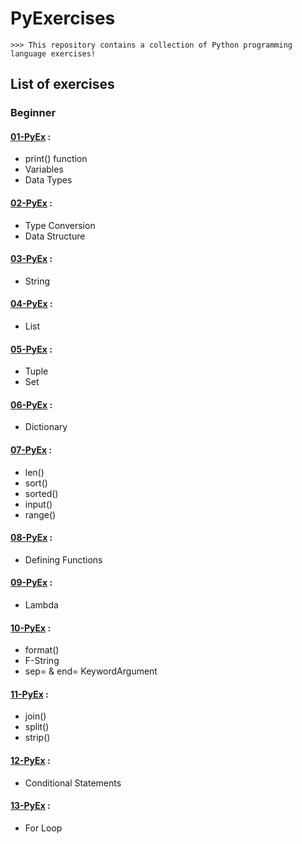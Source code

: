 # PyExercises
```
>>> This repository contains a collection of Python programming language exercises!
```
## List of exercises 
### Beginner
#### [01-PyEx](https://github.com/siniorone/PyExercises/blob/main/01_PyEx.ipynb) : 
*   print() function 
*   Variables 
*   Data Types 
#### [02-PyEx](https://github.com/siniorone/PyExercises/blob/main/02_PyEx.ipynb) :
*   Type Conversion
*   Data Structure
#### [03-PyEx](https://github.com/siniorone/PyExercises/blob/main/03_PyEx.ipynb) :
*   String
#### [04-PyEx](https://github.com/siniorone/PyExercises/blob/main/04_PyEx.ipynb) :
*   List
#### [05-PyEx](https://github.com/siniorone/PyExercises/blob/main/05_PyEx.ipynb) :
*   Tuple
*   Set 
#### [06-PyEx](https://github.com/siniorone/PyExercises/blob/main/06_PyEx.ipynb) :
*   Dictionary
#### [07-PyEx](https://github.com/siniorone/PyExercises/blob/main/07_PyEx.ipynb) :
*   len()
*   sort()
*   sorted() 
*   input()
*   range()
#### [08-PyEx](https://github.com/siniorone/PyExercises/blob/main/08_PyEx.ipynb) :
*   Defining Functions
#### [09-PyEx](https://github.com/siniorone/PyExercises/blob/main/09_PyEx.ipynb) :
*   Lambda
#### [10-PyEx](https://github.com/siniorone/PyExercises/blob/main/10_PyEx.ipynb) :
*   format()
*   F-String
*   sep= & end= KeywordArgument
#### [11-PyEx](https://github.com/siniorone/PyExercises/blob/main/11_PyEx.ipynb) :
*    join()
*   split()
*   strip()

#### [12-PyEx](https://github.com/siniorone/PyExercises/blob/main/12_PyEx.ipynb) :
*   Conditional Statements
#### [13-PyEx](https://github.com/siniorone/PyExercises/blob/main/13_PyEx.ipynb) :
*   For Loop
